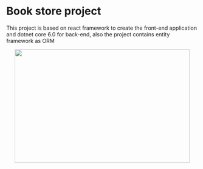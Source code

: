 # Book store project

This project is based on react framework to create the front-end application and dotnet core 6.0 for back-end,
also the project contains entity framework as ORM

<!-- ![](https://github.com/andersonsimioni/book-store/blob/master/2022-12-29-15-55-58.gif) -->

<p align="center">
  <img width="460" height="300" src="https://github.com/andersonsimioni/book-store/blob/master/2022-12-29-15-55-58.gif">
</p>